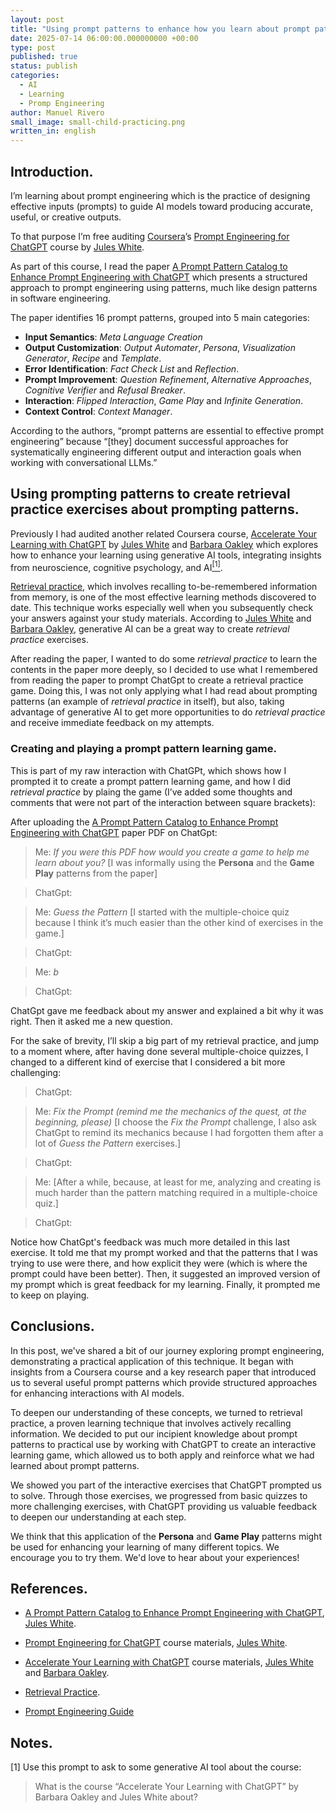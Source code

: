```yaml
---
layout: post
title: "Using prompt patterns to enhance how you learn about prompt patterns"
date: 2025-07-14 06:00:00.000000000 +00:00
type: post
published: true
status: publish
categories:
  - AI
  - Learning
  - Promp Engineering
author: Manuel Rivero
small_image: small-child-practicing.png
written_in: english
---
```


## Introduction.

I’m learning about prompt engineering which is the practice of designing effective inputs (prompts) to guide AI models toward producing accurate, useful, or creative outputs.

To that purpose I’m free auditing [Coursera](https://www.coursera.org/)’s [Prompt Engineering for ChatGPT](https://www.coursera.org/learn/prompt-engineering/home/welcome) course by [Jules White](https://engineering.vanderbilt.edu/bio/?pid=jules-white).

As part of this course, I read the paper [A Prompt Pattern Catalog to Enhance Prompt Engineering with ChatGPT](https://arxiv.org/abs/2302.11382) which presents a structured approach to prompt engineering using patterns, much like design patterns in software engineering. 

The paper identifies 16 prompt patterns, grouped into 5 main categories:

- **Input Semantics**: *Meta Language Creation*
- **Output Customization**: *Output Automater*, *Persona*, *Visualization Generator*, *Recipe* and *Template*.
- **Error Identification**: *Fact Check List* and *Reflection*.
- **Prompt Improvement**: *Question Refinement*, *Alternative Approaches*, *Cognitive Verifier* and *Refusal Breaker*.
- **Interaction**: *Flipped Interaction*, *Game Play* and *Infinite Generation*.
- **Context Control**: *Context Manager*.


According to the authors, “prompt patterns are essential to effective prompt engineering” because “[they] document successful approaches for systematically engineering different output and interaction goals when working with conversational LLMs.”

## Using prompting patterns to create retrieval practice exercises about prompting patterns.

Previously I had audited another related Coursera course, [Accelerate Your Learning with ChatGPT](https://www.coursera.org/learn/learning-chatgpt) by [Jules White](https://engineering.vanderbilt.edu/bio/?pid=jules-white) and [Barbara Oakley](https://en.wikipedia.org/wiki/Barbara_Oakley) which explores how to enhance your learning using generative AI tools, integrating insights from neuroscience, cognitive psychology, and AI<a href="#nota1"><sup>[1]</sup></a>.

[Retrieval practice](https://psychology.ucsd.edu/undergraduate-program/undergraduate-resources/academic-writing-resources/effective-studying/retrieval-practice.html), which involves recalling to-be-remembered information from memory, is one of the most effective learning methods discovered to date. This technique works especially well when you subsequently check your answers against your study materials. According to [Jules White](https://engineering.vanderbilt.edu/bio/?pid=jules-white) and [Barbara Oakley](https://en.wikipedia.org/wiki/Barbara_Oakley), generative AI can be a great way to create *retrieval practice* exercises.

After reading the paper, I wanted to do some *retrieval practice* to learn the contents in the paper more deeply, so I decided to use what I remembered from reading the paper to prompt ChatGpt to create a retrieval practice game. Doing this, I was not only applying what I had read about prompting patterns (an example of *retrieval practice* in itself), but also, taking advantage of generative AI to get more opportunities to do *retrieval practice* and receive immediate feedback on my attempts.

### Creating and playing a prompt pattern learning game.

This is part of my raw interaction with ChatGPt, which shows how I prompted it to create a prompt pattern learning game, and how I did *retrieval practice* by plaing the game (I’ve added some thoughts and comments that were not part of the interaction between square brackets):

After uploading the [A Prompt Pattern Catalog to Enhance Prompt Engineering with ChatGPT](https://arxiv.org/abs/2302.11382) paper PDF on ChatGpt:

> Me: *If you were this PDF how would you create a game to help me learn about you?* [I was informally using the **Persona** and the **Game Play** patterns from the paper]


> ChatGpt:
> <script src="https://gist.github.com/trikitrok/e88887269e2339bf2cd92aa371997df2.js"></script>


> Me: *Guess the Pattern* [I started with the multiple-choice quiz because I think it’s much easier than the other kind of exercises in the game.]

> ChatGpt:
> <script src="https://gist.github.com/trikitrok/baed5ae8b960bcf03254a7caa7ce26f0.js"></script>


> Me: *b*

> ChatGpt:
> <script src="https://gist.github.com/trikitrok/86f43503ba4c656d485b21b7fd1f9f59.js"></script>


ChatGpt gave me feedback about my answer and explained a bit why it was right. Then it asked me a new question.

For the sake of brevity, I’ll skip a big part of my retrieval practice, and jump to a moment where, after having done several multiple-choice quizzes, I changed to a different kind of exercise that I considered a bit more challenging:

> ChatGpt:
> <script src="https://gist.github.com/trikitrok/ca03bec68e35f455b5568dd533784b67.js"></script>


> Me: *Fix the Prompt (remind me the mechanics of the quest, at the beginning, please)* [I choose the *Fix the Prompt* challenge, I also ask ChatGpt to remind its mechanics because I had forgotten them after a lot of *Guess the Pattern* exercises.]

> ChatGpt:
> <script src="https://gist.github.com/trikitrok/253d12a3a553b46fcc34fafaefb9f31c.js"></script>


> Me: [After a while, because, at least for me, analyzing and creating is much harder than the pattern matching required in a multiple-choice quiz.]
> <script src="https://gist.github.com/trikitrok/6b504b7f4d9831033a42573418087032.js"></script>

> ChatGpt:
> <script src="https://gist.github.com/trikitrok/65427baab79ac0495c9688ca012daa95.js"></script>


Notice how ChatGpt's feedback was much more detailed in this last exercise. It told me that my prompt worked and that the patterns that I was trying to use were there, and how explicit they were (which is where the prompt could have been better). Then, it suggested an improved version of my prompt which is great feedback for my learning. Finally, it prompted me to keep on playing.

## Conclusions.

In this post, we've shared a bit of our journey exploring prompt engineering, demonstrating a practical application of this technique. It began with insights from a Coursera course and a key research paper that introduced us to several useful prompt patterns which provide structured approaches for enhancing interactions with AI models.

To deepen our understanding of these concepts, we turned to retrieval practice, a proven learning technique that involves actively recalling information. We decided to put our incipient knowledge about prompt patterns to practical use by working with ChatGPT to create an interactive learning game, which allowed us to both apply and reinforce what we had learned about prompt patterns.

We showed you part of the interactive exercises that ChatGPT prompted us to solve. Through those exercises, we progressed from basic quizzes to more challenging exercises, with ChatGPT providing us valuable feedback to deepen our understanding at each step.

We think that this application of the **Persona** and **Game Play** patterns might be used for enhancing your learning of many different topics. We encourage you to try them. We'd love to hear about your experiences!

## References.

- [A Prompt Pattern Catalog to Enhance Prompt Engineering with ChatGPT](https://arxiv.org/abs/2302.11382), [Jules White](https://engineering.vanderbilt.edu/bio/?pid=jules-white).

- [Prompt Engineering for ChatGPT](https://www.coursera.org/learn/prompt-engineering/home/welcome) course materials, [Jules White](https://engineering.vanderbilt.edu/bio/?pid=jules-white).

- [Accelerate Your Learning with ChatGPT](https://www.coursera.org/learn/learning-chatgpt) course materials, [Jules White](https://engineering.vanderbilt.edu/bio/?pid=jules-white) and [Barbara Oakley](https://en.wikipedia.org/wiki/Barbara_Oakley).

- [Retrieval Practice](https://psychology.ucsd.edu/undergraduate-program/undergraduate-resources/academic-writing-resources/effective-studying/retrieval-practice.html).

- [Prompt Engineering Guide](https://www.promptingguide.ai/)

## Notes.

<a name="nota1"></a> [1] Use this prompt to ask to some generative AI tool about the course:

> What is the course “Accelerate Your Learning with ChatGPT” by Barbara Oakley and Jules White about?


